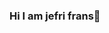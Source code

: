 ### Hi I am jefri frans👋

<!--
**jefrifrans/jefrifrans** is a ✨ _special_ ✨ repository because its `README.md` (this file) appears on your GitHub profile.

### I am mathematican computaional science
